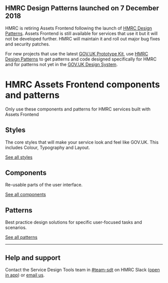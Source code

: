 <!--
  NOTE: This is from the GOV.UK Design System, without the bits that don't apply
-->
<div class="grid-row">
  <div class="column-full column-constrained">
  <div class="notification-summary">
  <h2 class="heading-medium no-top-margin">HMRC Design Patterns launched on 7 December 2018</h2>
  <p> HMRC is retiring Assets Frontend following the launch of <a href="#">HMRC Design Patterns</a>. Assets Frontend is still available for services that use it but it will not be developed further. HMRC will maintain it and roll out major bug fixes and security patches.</p>

<p>
For new projects that use the latest <a href="https://govuk-prototype-kit.herokuapp.com/docs">GOV.UK Prototype Kit</a>, use <a href="#">HMRC Design Patterns</a> to get patterns and code designed specifically for HMRC and for patterns not yet in the <a href="https://design-system.service.gov.uk/">GOV.UK Design System</a>.

  </div>
  </div>
</div>
<div class="grid-row masthead">
  <div class="column-full column-constrained">
  <h1 class="hero__title">HMRC Assets Frontend components and patterns</h1>
  <p class="hero__description">Only use these components and patterns for HMRC services built with Assets Frontend</p>
  </div>
</div>

<main id="design-system-content" class="markdown" data-module="anchored-headings">
  <div class="grid-row">
    <div class="column-full">
      <section>
        <div class="grid-row">
          <div class="column-full column-constrained">
            <div class="grid-row">
              <div class="column-one-third">
                <h2 class="heading-large">Styles</h2>
                <p>The core styles that will make your service look and feel like GOV.UK. This includes Colour, Typography and Layout.</p>
                <p class="mt_20 mtb_20-m"><a href="styles">See all styles</a></p>
              </div>
              <div class="column-one-third">
                <h2 class="heading-large">Components</h2>
                <p>Re-usable parts of the user interface.</p>
                <p class="mt_20 mtb_20-m"><a href="components">See all components</a></p>
              </div>
              <div class="column-one-third">
                <h2 class="heading-large">Patterns</h2>
                <p>Best practice design solutions for specific user-focused tasks and scenarios.</p>
                <p class="mt_20 mtb_20-m"><a href="patterns">See all patterns</a></p>
              </div>
            </div>
          </div>
        </div>
      </section>
      <div class="grid-row">
        <div class="column-full column-constrained">
        <hr class="m0-m">
        </div>
      </div>
    </div>
  </div>
  <section>
    <div class="grid-row">
      <div class="column-full column-constrained">
        <h2 class="heading-large">Help and support</h2>
        <p>Contact the Service Design Tools team in <a href="https://hmrcdigital.slack.com/messages/C39V3PH38">#team-sdt</a> on HMRC Slack (<a href="slack://channel?team=T04RY81HB&amp;id=C39V3PH38">open in app</a>) or <a href="mailto:hmrc-service-design-tools-g@digital.hmrc.gov.uk">email us</a>.</p>
      </div>
    </div>
  </section>
</main>
